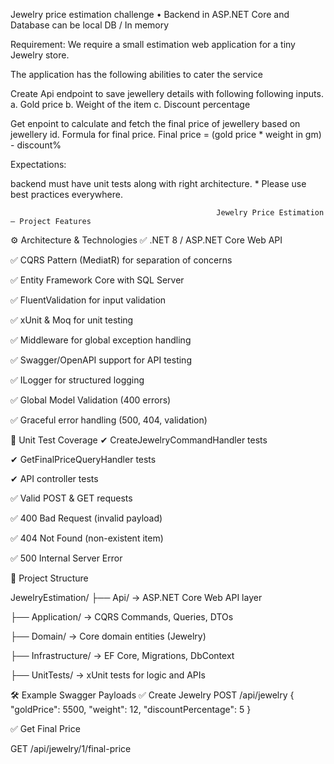 Jewelry price estimation challenge
• Backend in ASP.NET Core and Database can be local DB / In memory

Requirement: We require a small estimation web application for a tiny Jewelry store.

The application has the following abilities to cater the service

Create Api endpoint to save jewellery details with following following inputs. a. Gold price b. Weight of the item c. Discount percentage

Get enpoint to calculate and fetch the final price of jewellery based on jewellery id. Formula for final price. Final price = (gold price * weight in gm) - discount%

Expectations:

backend must have unit tests along with right architecture. * Please use best practices everywhere.


                                                  Jewelry Price Estimation – Project Features

⚙️ Architecture & Technologies
✅ .NET 8 / ASP.NET Core Web API

✅ CQRS Pattern (MediatR) for separation of concerns

✅ Entity Framework Core with SQL Server

✅ FluentValidation for input validation

✅ xUnit & Moq for unit testing

✅ Middleware for global exception handling

✅ Swagger/OpenAPI support for API testing

✅ ILogger for structured logging

✅ Global Model Validation (400 errors)

✅ Graceful error handling (500, 404, validation)

🧪 Unit Test Coverage
✔ CreateJewelryCommandHandler tests 

✔ GetFinalPriceQueryHandler tests

✔ API controller tests 

✅ Valid POST & GET requests

✅ 400 Bad Request (invalid payload)

✅ 404 Not Found (non-existent item)

✅ 500 Internal Server Error

📁 Project Structure

JewelryEstimation/
├── Api/               → ASP.NET Core Web API layer

├── Application/       → CQRS Commands, Queries, DTOs

├── Domain/            → Core domain entities (Jewelry)

├── Infrastructure/    → EF Core, Migrations, DbContext

├── UnitTests/         → xUnit tests for logic and APIs


🛠 Example Swagger Payloads
✅ Create Jewelry
POST /api/jewelry
{
  "goldPrice": 5500,
  "weight": 12,
  "discountPercentage": 5
}

✅ Get Final Price

GET /api/jewelry/1/final-price
